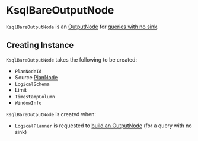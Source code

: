 # KsqlBareOutputNode

`KsqlBareOutputNode` is an [OutputNode](OutputNode.md) for [queries with no sink](../parser/Query.md).

## Creating Instance

`KsqlBareOutputNode` takes the following to be created:

* <span id="id"> `PlanNodeId`
* <span id="source"> Source [PlanNode](PlanNode.md)
* <span id="schema"> `LogicalSchema`
* <span id="limit"> Limit
* <span id="timestampColumn"> `TimestampColumn`
* <span id="windowInfo"> `WindowInfo`

`KsqlBareOutputNode` is created when:

* `LogicalPlanner` is requested to [build an OutputNode](LogicalPlanner.md#buildOutputNode) (for a query with no sink)
